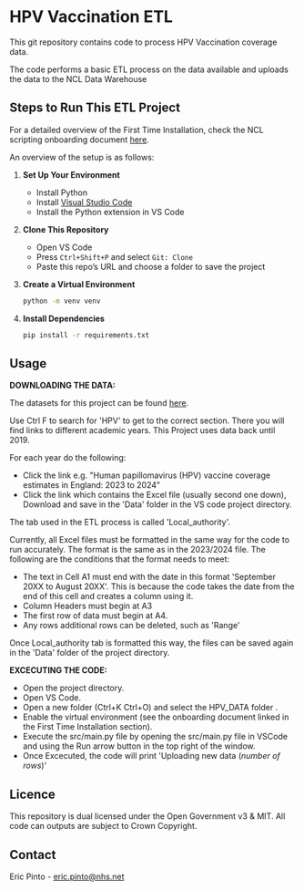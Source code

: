 # HPV Vaccination ETL

This git repository contains code to process HPV Vaccination coverage data.

The code performs a basic ETL process on the data available and uploads the data to the NCL Data Warehouse

## Steps to Run This ETL Project

For a detailed overview of the First Time Installation, check the NCL scripting onboarding document [here](https://nhs.sharepoint.com/:w:/r/sites/msteams_38dd8f/Shared%20Documents/Document%20Library/Documents/Git%20Integration/Internal%20Scripting%20Guide.docx?d=wc124f806fcd8401b8d8e051ce9daab87&csf=1&web=1&e=CmK9V3).

An overview of the setup is as follows:

1. **Set Up Your Environment**  
   - Install Python
   - Install [Visual Studio Code](https://code.visualstudio.com/)  
   - Install the Python extension in VS Code  

2. **Clone This Repository**  
   - Open VS Code  
   - Press `Ctrl+Shift+P` and select `Git: Clone`  
   - Paste this repo’s URL and choose a folder to save the project

3. **Create a Virtual Environment**
   ```bash
   python -m venv venv
   ```

4. **Install Dependencies**
   ```bash
   pip install -r requirements.txt
   ```

## Usage

**DOWNLOADING THE DATA:**

The datasets for this project can be found [here](https://www.gov.uk/government/collections/vaccine-uptake).

Use Ctrl F to search for 'HPV' to get to the correct section. There you will find links to different academic years. This Project uses data back until 2019.

For each year do the following:
- Click the link e.g. "Human papillomavirus (HPV) vaccine coverage estimates in England: 2023 to 2024"
- Click the link which contains the Excel file (usually second one down), Download and save in the 'Data' folder in the VS code project directory.


The tab used in the ETL process is called 'Local_authority'. 

Currently, all Excel files must be formatted in the same way for the code to run accurately. The format is the same as in the 2023/2024 file. The following are the conditions that the format needs to meet:

- The text in Cell A1 must end with the date in this format 'September 20XX to August 20XX'. This is because the code takes the date from the end of this cell and creates a column using it.
- Column Headers must begin at A3
- The first row of data must begin at A4. 
- Any rows additional rows can be deleted, such as 'Range'

Once Local_authority tab is formatted this way, the files can be saved again in the 'Data' folder of the project directory.


**EXCECUTING THE CODE:**

- Open the project directory.
- Open VS Code.
- Open a new folder (Ctrl+K Ctrl+O) and select the HPV_DATA folder .
- Enable the virtual environment (see the onboarding document linked in the First Time Installation section).
- Execute the src/main.py file by opening the src/main.py file in VSCode and using the Run arrow button in the top right of the window.
- Once Excecuted, the code will print 'Uploading new data (*number of rows*)'

## Licence
This repository is dual licensed under the Open Government v3 & MIT. All code can outputs are subject to Crown Copyright.

## Contact
Eric Pinto - eric.pinto@nhs.net